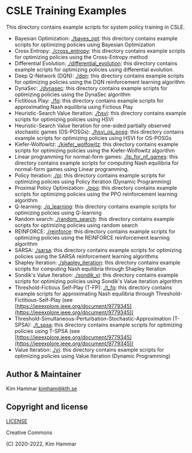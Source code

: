 # CSLE Training Examples

This directory contains example scripts for system policy training in CSLE.  

- Bayesian Optimization: [./bayes_opt](bayes_opt): this directory contains example scripts for optimizing policies using Bayesian Optimization
- Cross Entropy: [./cross_entropy](cross_entropy): this directory contains example scripts for optimizing policies using the Cross-Entropy method
- Differential Evolution: [./differential_evolution](differential_evolution): this directory contains example scripts for optimizing policies using differential evolution.
- Deep Q-Network (DQN): [./dqn](dqn): this directory contains example scripts for optimizing policies using the DQN reinforcement learning algorithm
- DynaSec: [./dynasec](dynasec): this directory contains example scripts for optimizing policies using the DynaSec algorithm
- Fictitious Play: [./fp](fp): this directory contains example scripts for approximating Nash equilibria using Fictious Play
- Heuristic-Search Value Iteration: [./hsvi](hsvi): this directory contains example scripts for optimizing policies using HSVI
- Heuristic-Search Value Iteration for one-sided partially observed stochastic games (OS-POSGs): [./hsvi_os_posg](hsvi_os_posg): this directory contains example scripts for optimizing policies using HSVI for OS-POSGs
- Kiefer-Wolfowitz: [./kiefer_wolfowitz](kiefer_wolfowitz): this directory contains example scripts for optimizing policies using the Kiefer-Wolfowitz algorithm
- Linear programming for normal-form games: [./lp_for_nf_games](lp_for_nf_games): this directory contains example scripts for computing Nash equilibria for normal-form games using Linear programming.  
- Policy Iteration: [./pi](pi): this directory contains example scripts for optimizing policies using Policy Iteration (Dynamic Programming)
- Proximal Policy Optimization: [./ppo](ppo): this directory contains example scripts for optimizing policies using the PPO reinforcement learning algorithm
- Q-learning: [./q_learning](q_learning): this directory contains example scripts for optimizing policies using Q-learning
- Random search: [./random_search](random_search): this directory contains example scripts for optimizing policies using random search
- REINFORCE: [./reinforce](reinforce): this directory contains example scripts for optimizing policies using the REINFORCE reinforcement learning algorithm
- SARSA: [./sarsa](sarsa): this directory contains example scripts for optimizing policies using the SARSA reinforcement learning algorithms
- Shapley Iteration: [./shapley_iteration](shapley_iteration): this directory contains example scripts for computing Nash equilibria through Shapley Iteration
- Sondik's Value Iteration: [./sondik_vi](sondik_vi): this directory contains example scripts for optimizing policies using Sondik's Value iteration algorithm
- Threshold-Fictious Self-Play (T-FP): [./t_fp](t_fp): this directory contains example scripts for approximating Nash equilibria through Threshold-Fictitious-Self-Play (see [https://ieeexplore.ieee.org/document/9779345](https://ieeexplore.ieee.org/document/9779345))
- Threshold-Simultaneous-Perturbation-Stochastic-Approximation (T-SPSA): [./t_spsa](t_spsa): this directory contains example scripts for optimizing policies using T-SPSA (see [https://ieeexplore.ieee.org/document/9779345](https://ieeexplore.ieee.org/document/9779345))
- Value Iteration: [./vi](vi): this directory contains example scripts for optimizing policies using Value Iteration (Dynamic Programming)


## Author & Maintainer

Kim Hammar <kimham@kth.se>

## Copyright and license

[LICENSE](../../LICENSE.md)

Creative Commons

(C) 2020-2022, Kim Hammar